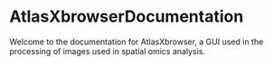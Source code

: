 # AtlasXbrowserDocumentation

Welcome to the documentation for AtlasXbrowser, a GUI used in the processing of images used in spatial omics analysis.

